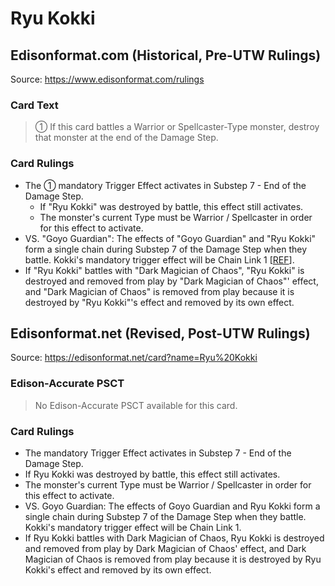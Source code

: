 # Ryu Kokki

## Edisonformat.com (Historical, Pre-UTW Rulings)

Source: https://www.edisonformat.com/rulings

### Card Text

> ① If this card battles a Warrior or Spellcaster-Type monster, destroy that monster at the end of the Damage Step.

### Card Rulings

*   The ① mandatory Trigger Effect activates in Substep 7 - End of the Damage Step.
    *   If "Ryu Kokki" was destroyed by battle, this effect still activates.
    *   The monster's current Type must be Warrior / Spellcaster in order for this effect to activate.
*   VS. "Goyo Guardian": The effects of "Goyo Guardian" and "Ryu Kokki" form a single chain during Substep 7 of the Damage Step when they battle. Kokki's mandatory trigger effect will be Chain Link 1 \[[REF](https://www.pojo.biz/board/showthread.php?t=627818)\].
*   If "Ryu Kokki" battles with "Dark Magician of Chaos", "Ryu Kokki" is destroyed and removed from play by "Dark Magician of Chaos"' effect, and "Dark Magician of Chaos" is removed from play because it is destroyed by "Ryu Kokki"'s effect and removed by its own effect.

## Edisonformat.net (Revised, Post-UTW Rulings)

Source: https://edisonformat.net/card?name=Ryu%20Kokki

### Edison-Accurate PSCT

> No Edison-Accurate PSCT available for this card.

### Card Rulings

*   The mandatory Trigger Effect activates in Substep 7 - End of the Damage Step.
*   If Ryu Kokki was destroyed by battle, this effect still activates.
*   The monster's current Type must be Warrior / Spellcaster in order for this effect to activate.
*   VS. Goyo Guardian: The effects of Goyo Guardian and Ryu Kokki form a single chain during Substep 7 of the Damage Step when they battle. Kokki's mandatory trigger effect will be Chain Link 1.
*   If Ryu Kokki battles with Dark Magician of Chaos, Ryu Kokki is destroyed and removed from play by Dark Magician of Chaos' effect, and Dark Magician of Chaos is removed from play because it is destroyed by Ryu Kokki's effect and removed by its own effect.
            